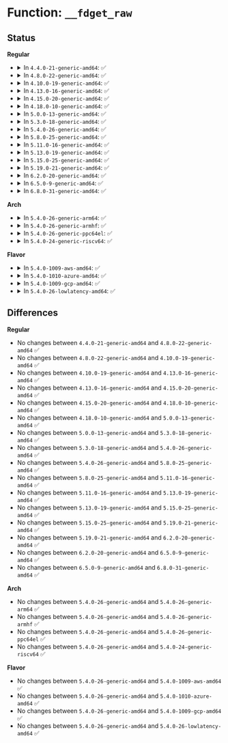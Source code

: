 # Function: <code>__fdget_raw</code>

## Status
<b>Regular</b>
<ul>
<li>
<details>
<summary>In <code>4.4.0-21-generic-amd64</code>: ✅</summary>

```c
long unsigned int __fdget_raw(unsigned int fd)
```

```json
{
  "name": "__fdget_raw",
  "collision_type": "Unique Global",
  "inline_type": "No",
  "funcs": [
    {
      "addr": 18446744071581117376,
      "name": "__fdget_raw",
      "external": true,
      "loc": "fs/file.c:767",
      "file": "fs/file.c",
      "inline": "seen, unknown",
      "caller_inline": [],
      "caller_func": [
        "fs/open.c:SyS_fchdir",
        "fs/stat.c:vfs_fstat",
        "fs/namei.c:path_init",
        "fs/fcntl.c:SyS_fcntl",
        "fs/statfs.c:fd_statfs"
      ]
    }
  ],
  "symbols": [
    {
      "addr": 18446744071581117376,
      "name": "__fdget_raw",
      "section": ".text",
      "bind": "STB_GLOBAL",
      "size": 18
    }
  ]
}
```
</details>
</li>
<li>
<details>
<summary>In <code>4.8.0-22-generic-amd64</code>: ✅</summary>

```c
long unsigned int __fdget_raw(unsigned int fd)
```

```json
{
  "name": "__fdget_raw",
  "collision_type": "Unique Global",
  "inline_type": "No",
  "funcs": [
    {
      "addr": 18446744071581283072,
      "name": "__fdget_raw",
      "external": true,
      "loc": "fs/file.c:768",
      "file": "fs/file.c",
      "inline": "seen, unknown",
      "caller_inline": [],
      "caller_func": [
        "fs/open.c:SyS_fchdir",
        "fs/stat.c:vfs_fstat",
        "fs/namei.c:path_init",
        "fs/fcntl.c:SyS_fcntl",
        "fs/statfs.c:fd_statfs"
      ]
    }
  ],
  "symbols": [
    {
      "addr": 18446744071581283072,
      "name": "__fdget_raw",
      "section": ".text",
      "bind": "STB_GLOBAL",
      "size": 18
    }
  ]
}
```
</details>
</li>
<li>
<details>
<summary>In <code>4.10.0-19-generic-amd64</code>: ✅</summary>

```c
long unsigned int __fdget_raw(unsigned int fd)
```

```json
{
  "name": "__fdget_raw",
  "collision_type": "Unique Global",
  "inline_type": "No",
  "funcs": [
    {
      "addr": 18446744071581361488,
      "name": "__fdget_raw",
      "external": true,
      "loc": "fs/file.c:768",
      "file": "fs/file.c",
      "inline": "seen, unknown",
      "caller_inline": [],
      "caller_func": [
        "fs/open.c:SyS_fchdir",
        "fs/stat.c:vfs_fstat",
        "fs/namei.c:path_init",
        "fs/fcntl.c:SyS_fcntl",
        "fs/statfs.c:fd_statfs"
      ]
    }
  ],
  "symbols": [
    {
      "addr": 18446744071581361488,
      "name": "__fdget_raw",
      "section": ".text",
      "bind": "STB_GLOBAL",
      "size": 18
    }
  ]
}
```
</details>
</li>
<li>
<details>
<summary>In <code>4.13.0-16-generic-amd64</code>: ✅</summary>

```c
long unsigned int __fdget_raw(unsigned int fd)
```

```json
{
  "name": "__fdget_raw",
  "collision_type": "Unique Global",
  "inline_type": "No",
  "funcs": [
    {
      "addr": 18446744071581416752,
      "name": "__fdget_raw",
      "external": true,
      "loc": "fs/file.c:754",
      "file": "fs/file.c",
      "inline": "seen, unknown",
      "caller_inline": [],
      "caller_func": [
        "fs/open.c:SyS_fchdir",
        "fs/stat.c:vfs_statx_fd",
        "fs/namei.c:path_init",
        "fs/fcntl.c:compat_SyS_fcntl",
        "fs/fcntl.c:SyS_fcntl",
        "fs/statfs.c:fd_statfs"
      ]
    }
  ],
  "symbols": [
    {
      "addr": 18446744071581416752,
      "name": "__fdget_raw",
      "section": ".text",
      "bind": "STB_GLOBAL",
      "size": 18
    }
  ]
}
```
</details>
</li>
<li>
<details>
<summary>In <code>4.15.0-20-generic-amd64</code>: ✅</summary>

```c
long unsigned int __fdget_raw(unsigned int fd)
```

```json
{
  "name": "__fdget_raw",
  "collision_type": "Unique Global",
  "inline_type": "No",
  "funcs": [
    {
      "addr": 18446744071581558272,
      "name": "__fdget_raw",
      "external": true,
      "loc": "fs/file.c:757",
      "file": "fs/file.c",
      "inline": "seen, unknown",
      "caller_inline": [],
      "caller_func": [
        "fs/open.c:SyS_fchdir",
        "fs/stat.c:vfs_statx_fd",
        "fs/namei.c:path_init",
        "fs/fcntl.c:compat_SyS_fcntl",
        "fs/fcntl.c:SyS_fcntl",
        "fs/statfs.c:fd_statfs"
      ]
    }
  ],
  "symbols": [
    {
      "addr": 18446744071581558272,
      "name": "__fdget_raw",
      "section": ".text",
      "bind": "STB_GLOBAL",
      "size": 18
    }
  ]
}
```
</details>
</li>
<li>
<details>
<summary>In <code>4.18.0-10-generic-amd64</code>: ✅</summary>

```c
long unsigned int __fdget_raw(unsigned int fd)
```

```json
{
  "name": "__fdget_raw",
  "collision_type": "Unique Global",
  "inline_type": "No",
  "funcs": [
    {
      "addr": 18446744071581714880,
      "name": "__fdget_raw",
      "external": true,
      "loc": "fs/file.c:753",
      "file": "fs/file.c",
      "inline": "seen, unknown",
      "caller_inline": [],
      "caller_func": [
        "fs/open.c:__ia32_sys_fchdir",
        "fs/open.c:__x64_sys_fchdir",
        "fs/stat.c:vfs_statx_fd",
        "fs/namei.c:path_init",
        "fs/fcntl.c:do_compat_fcntl64",
        "fs/fcntl.c:__ia32_sys_fcntl",
        "fs/fcntl.c:__x64_sys_fcntl",
        "fs/statfs.c:fd_statfs"
      ]
    }
  ],
  "symbols": [
    {
      "addr": 18446744071581714880,
      "name": "__fdget_raw",
      "section": ".text",
      "bind": "STB_GLOBAL",
      "size": 18
    }
  ]
}
```
</details>
</li>
<li>
<details>
<summary>In <code>5.0.0-13-generic-amd64</code>: ✅</summary>

```c
long unsigned int __fdget_raw(unsigned int fd)
```

```json
{
  "name": "__fdget_raw",
  "collision_type": "Unique Global",
  "inline_type": "No",
  "funcs": [
    {
      "addr": 18446744071581801600,
      "name": "__fdget_raw",
      "external": true,
      "loc": "fs/file.c:783",
      "file": "fs/file.c",
      "inline": "seen, unknown",
      "caller_inline": [],
      "caller_func": [
        "fs/open.c:__ia32_sys_fchdir",
        "fs/open.c:__x64_sys_fchdir",
        "fs/stat.c:vfs_statx_fd",
        "fs/namei.c:path_init",
        "fs/fcntl.c:do_compat_fcntl64",
        "fs/fcntl.c:__ia32_sys_fcntl",
        "fs/fcntl.c:__x64_sys_fcntl",
        "fs/statfs.c:fd_statfs"
      ]
    }
  ],
  "symbols": [
    {
      "addr": 18446744071581801600,
      "name": "__fdget_raw",
      "section": ".text",
      "bind": "STB_GLOBAL",
      "size": 18
    }
  ]
}
```
</details>
</li>
<li>
<details>
<summary>In <code>5.3.0-18-generic-amd64</code>: ✅</summary>

```c
long unsigned int __fdget_raw(unsigned int fd)
```

```json
{
  "name": "__fdget_raw",
  "collision_type": "Unique Global",
  "inline_type": "No",
  "funcs": [
    {
      "addr": 18446744071581920432,
      "name": "__fdget_raw",
      "external": true,
      "loc": "fs/file.c:789",
      "file": "fs/file.c",
      "inline": "seen, unknown",
      "caller_inline": [],
      "caller_func": [
        "fs/open.c:__ia32_sys_fchdir",
        "fs/open.c:__x64_sys_fchdir",
        "fs/stat.c:vfs_statx_fd",
        "fs/namei.c:path_init",
        "fs/fcntl.c:do_compat_fcntl64",
        "fs/fcntl.c:__ia32_sys_fcntl",
        "fs/fcntl.c:__x64_sys_fcntl",
        "fs/statfs.c:fd_statfs"
      ]
    }
  ],
  "symbols": [
    {
      "addr": 18446744071581920432,
      "name": "__fdget_raw",
      "section": ".text",
      "bind": "STB_GLOBAL",
      "size": 18
    }
  ]
}
```
</details>
</li>
<li>
<details>
<summary>In <code>5.4.0-26-generic-amd64</code>: ✅</summary>

```c
long unsigned int __fdget_raw(unsigned int fd)
```

```json
{
  "name": "__fdget_raw",
  "collision_type": "Unique Global",
  "inline_type": "No",
  "funcs": [
    {
      "addr": 18446744071581992816,
      "name": "__fdget_raw",
      "external": true,
      "loc": "fs/file.c:789",
      "file": "fs/file.c",
      "inline": "seen, unknown",
      "caller_inline": [],
      "caller_func": [
        "fs/open.c:__ia32_sys_fchdir",
        "fs/open.c:__x64_sys_fchdir",
        "fs/stat.c:vfs_statx_fd",
        "fs/namei.c:path_init",
        "fs/fcntl.c:do_compat_fcntl64",
        "fs/fcntl.c:__ia32_sys_fcntl",
        "fs/fcntl.c:__x64_sys_fcntl",
        "fs/statfs.c:fd_statfs"
      ]
    }
  ],
  "symbols": [
    {
      "addr": 18446744071581992816,
      "name": "__fdget_raw",
      "section": ".text",
      "bind": "STB_GLOBAL",
      "size": 18
    }
  ]
}
```
</details>
</li>
<li>
<details>
<summary>In <code>5.8.0-25-generic-amd64</code>: ✅</summary>

```c
long unsigned int __fdget_raw(unsigned int fd)
```

```json
{
  "name": "__fdget_raw",
  "collision_type": "Unique Global",
  "inline_type": "No",
  "funcs": [
    {
      "addr": 18446744071582226832,
      "name": "__fdget_raw",
      "external": true,
      "loc": "fs/file.c:814",
      "file": "fs/file.c",
      "inline": "seen, unknown",
      "caller_inline": [],
      "caller_func": [
        "fs/open.c:__ia32_sys_fchdir",
        "fs/open.c:__x64_sys_fchdir",
        "fs/stat.c:vfs_statx_fd",
        "fs/namei.c:path_init",
        "fs/fcntl.c:do_compat_fcntl64",
        "fs/fcntl.c:__ia32_sys_fcntl",
        "fs/fcntl.c:__x64_sys_fcntl",
        "fs/statfs.c:fd_statfs"
      ]
    }
  ],
  "symbols": [
    {
      "addr": 18446744071582226832,
      "name": "__fdget_raw",
      "section": ".text",
      "bind": "STB_GLOBAL",
      "size": 18
    }
  ]
}
```
</details>
</li>
<li>
<details>
<summary>In <code>5.11.0-16-generic-amd64</code>: ✅</summary>

```c
long unsigned int __fdget_raw(unsigned int fd)
```

```json
{
  "name": "__fdget_raw",
  "collision_type": "Unique Global",
  "inline_type": "No",
  "funcs": [
    {
      "addr": 18446744071582275264,
      "name": "__fdget_raw",
      "external": true,
      "loc": "fs/file.c:950",
      "file": "fs/file.c",
      "inline": "seen, unknown",
      "caller_inline": [],
      "caller_func": [
        "fs/open.c:__ia32_sys_fchdir",
        "fs/open.c:__x64_sys_fchdir",
        "fs/stat.c:vfs_fstat",
        "fs/namei.c:path_init",
        "fs/fcntl.c:do_compat_fcntl64",
        "fs/fcntl.c:__ia32_sys_fcntl",
        "fs/fcntl.c:__x64_sys_fcntl",
        "fs/statfs.c:fd_statfs"
      ]
    }
  ],
  "symbols": [
    {
      "addr": 18446744071582275264,
      "name": "__fdget_raw",
      "section": ".text",
      "bind": "STB_GLOBAL",
      "size": 18
    }
  ]
}
```
</details>
</li>
<li>
<details>
<summary>In <code>5.13.0-19-generic-amd64</code>: ✅</summary>

```c
long unsigned int __fdget_raw(unsigned int fd)
```

```json
{
  "name": "__fdget_raw",
  "collision_type": "Unique Global",
  "inline_type": "No",
  "funcs": [
    {
      "addr": 18446744071582300768,
      "name": "__fdget_raw",
      "external": true,
      "loc": "fs/file.c:962",
      "file": "fs/file.c",
      "inline": "seen, unknown",
      "caller_inline": [],
      "caller_func": [
        "fs/open.c:__ia32_sys_fchdir",
        "fs/open.c:__x64_sys_fchdir",
        "fs/stat.c:vfs_fstat",
        "fs/namei.c:path_init",
        "fs/fcntl.c:do_compat_fcntl64",
        "fs/fcntl.c:__ia32_sys_fcntl",
        "fs/fcntl.c:__x64_sys_fcntl",
        "fs/statfs.c:fd_statfs",
        "security/landlock/syscalls.c:get_path_from_fd"
      ]
    }
  ],
  "symbols": [
    {
      "addr": 18446744071582300768,
      "name": "__fdget_raw",
      "section": ".text",
      "bind": "STB_GLOBAL",
      "size": 18
    }
  ]
}
```
</details>
</li>
<li>
<details>
<summary>In <code>5.15.0-25-generic-amd64</code>: ✅</summary>

```c
long unsigned int __fdget_raw(unsigned int fd)
```

```json
{
  "name": "__fdget_raw",
  "collision_type": "Unique Global",
  "inline_type": "No",
  "funcs": [
    {
      "addr": 18446744071582619808,
      "name": "__fdget_raw",
      "external": true,
      "loc": "fs/file.c:1022",
      "file": "fs/file.c",
      "inline": "seen, unknown",
      "caller_inline": [],
      "caller_func": [
        "fs/open.c:__ia32_sys_fchdir",
        "fs/open.c:__x64_sys_fchdir",
        "fs/stat.c:vfs_fstat",
        "fs/namei.c:path_init",
        "fs/fcntl.c:do_compat_fcntl64",
        "fs/fcntl.c:__ia32_sys_fcntl",
        "fs/fcntl.c:__x64_sys_fcntl",
        "fs/statfs.c:fd_statfs",
        "fs/quota/quota.c:__ia32_sys_quotactl_fd",
        "fs/quota/quota.c:__x64_sys_quotactl_fd",
        "security/landlock/syscalls.c:get_path_from_fd"
      ]
    }
  ],
  "symbols": [
    {
      "addr": 18446744071582619808,
      "name": "__fdget_raw",
      "section": ".text",
      "bind": "STB_GLOBAL",
      "size": 18
    }
  ]
}
```
</details>
</li>
<li>
<details>
<summary>In <code>5.19.0-21-generic-amd64</code>: ✅</summary>

```c
long unsigned int __fdget_raw(unsigned int fd)
```

```json
{
  "name": "__fdget_raw",
  "collision_type": "Unique Global",
  "inline_type": "No",
  "funcs": [
    {
      "addr": 18446744071583154800,
      "name": "__fdget_raw",
      "external": true,
      "loc": "fs/file.c:1024",
      "file": "fs/file.c",
      "inline": "seen, unknown",
      "caller_inline": [],
      "caller_func": [
        "fs/open.c:__ia32_sys_fchdir",
        "fs/open.c:__x64_sys_fchdir",
        "fs/stat.c:vfs_fstat",
        "fs/namei.c:path_init",
        "fs/fcntl.c:do_compat_fcntl64",
        "fs/fcntl.c:__ia32_sys_fcntl",
        "fs/fcntl.c:__x64_sys_fcntl",
        "fs/statfs.c:fd_statfs",
        "fs/quota/quota.c:__ia32_sys_quotactl_fd",
        "fs/quota/quota.c:__x64_sys_quotactl_fd",
        "security/landlock/syscalls.c:get_path_from_fd"
      ]
    }
  ],
  "symbols": [
    {
      "addr": 18446744071583154800,
      "name": "__fdget_raw",
      "section": ".text",
      "bind": "STB_GLOBAL",
      "size": 26
    }
  ]
}
```
</details>
</li>
<li>
<details>
<summary>In <code>6.2.0-20-generic-amd64</code>: ✅</summary>

```c
long unsigned int __fdget_raw(unsigned int fd)
```

```json
{
  "name": "__fdget_raw",
  "collision_type": "Unique Global",
  "inline_type": "No",
  "funcs": [
    {
      "addr": 18446744071583728448,
      "name": "__fdget_raw",
      "external": true,
      "loc": "fs/file.c:1034",
      "file": "fs/file.c",
      "inline": "seen, unknown",
      "caller_inline": [],
      "caller_func": [
        "fs/open.c:__ia32_sys_fchdir",
        "fs/open.c:__x64_sys_fchdir",
        "fs/stat.c:vfs_fstat",
        "fs/namei.c:path_init",
        "fs/fcntl.c:do_compat_fcntl64",
        "fs/fcntl.c:__ia32_sys_fcntl",
        "fs/fcntl.c:__x64_sys_fcntl",
        "fs/statfs.c:fd_statfs",
        "fs/quota/quota.c:__ia32_sys_quotactl_fd",
        "fs/quota/quota.c:__x64_sys_quotactl_fd",
        "security/landlock/syscalls.c:get_path_from_fd"
      ]
    }
  ],
  "symbols": [
    {
      "addr": 18446744071583728448,
      "name": "__fdget_raw",
      "section": ".text",
      "bind": "STB_GLOBAL",
      "size": 26
    }
  ]
}
```
</details>
</li>
<li>
<details>
<summary>In <code>6.5.0-9-generic-amd64</code>: ✅</summary>

```c
long unsigned int __fdget_raw(unsigned int fd)
```

```json
{
  "name": "__fdget_raw",
  "collision_type": "Unique Global",
  "inline_type": "No",
  "funcs": [
    {
      "addr": 18446744071583945504,
      "name": "__fdget_raw",
      "external": true,
      "loc": "fs/file.c:1035",
      "file": "fs/file.c",
      "inline": "seen, unknown",
      "caller_inline": [],
      "caller_func": [
        "kernel/cgroup/cgroup.c:cgroup_v1v2_get_from_fd",
        "kernel/bpf/bpf_inode_storage.c:bpf_fd_inode_storage_delete_elem",
        "kernel/bpf/bpf_inode_storage.c:bpf_fd_inode_storage_update_elem",
        "kernel/bpf/bpf_inode_storage.c:bpf_fd_inode_storage_lookup_elem",
        "fs/open.c:__ia32_sys_fchdir",
        "fs/open.c:__x64_sys_fchdir",
        "fs/stat.c:vfs_fstat",
        "fs/namei.c:path_init",
        "fs/fcntl.c:do_compat_fcntl64",
        "fs/fcntl.c:__ia32_sys_fcntl",
        "fs/fcntl.c:__x64_sys_fcntl",
        "fs/statfs.c:fd_statfs",
        "fs/quota/quota.c:__ia32_sys_quotactl_fd",
        "fs/quota/quota.c:__x64_sys_quotactl_fd",
        "security/landlock/syscalls.c:get_path_from_fd"
      ]
    }
  ],
  "symbols": [
    {
      "addr": 18446744071583945504,
      "name": "__fdget_raw",
      "section": ".text",
      "bind": "STB_GLOBAL",
      "size": 26
    }
  ]
}
```
</details>
</li>
<li>
<details>
<summary>In <code>6.8.0-31-generic-amd64</code>: ✅</summary>

```c
long unsigned int __fdget_raw(unsigned int fd)
```

```json
{
  "name": "__fdget_raw",
  "collision_type": "Unique Global",
  "inline_type": "No",
  "funcs": [
    {
      "addr": 18446744071584152736,
      "name": "__fdget_raw",
      "external": true,
      "loc": "fs/file.c:1164",
      "file": "fs/file.c",
      "inline": "seen, unknown",
      "caller_inline": [],
      "caller_func": [
        "kernel/cgroup/cgroup.c:cgroup_v1v2_get_from_fd",
        "kernel/bpf/bpf_inode_storage.c:bpf_fd_inode_storage_delete_elem",
        "kernel/bpf/bpf_inode_storage.c:bpf_fd_inode_storage_update_elem",
        "kernel/bpf/bpf_inode_storage.c:bpf_fd_inode_storage_lookup_elem",
        "fs/open.c:__ia32_sys_fchdir",
        "fs/open.c:__x64_sys_fchdir",
        "fs/stat.c:vfs_fstat",
        "fs/namei.c:path_init",
        "fs/fcntl.c:do_compat_fcntl64",
        "fs/fcntl.c:__ia32_sys_fcntl",
        "fs/fcntl.c:__x64_sys_fcntl",
        "fs/statfs.c:fd_statfs",
        "fs/quota/quota.c:__ia32_sys_quotactl_fd",
        "fs/quota/quota.c:__x64_sys_quotactl_fd",
        "security/landlock/syscalls.c:add_rule_path_beneath"
      ]
    }
  ],
  "symbols": [
    {
      "addr": 18446744071584152736,
      "name": "__fdget_raw",
      "section": ".text",
      "bind": "STB_GLOBAL",
      "size": 202
    }
  ]
}
```
</details>
</li>
</ul>
<b>Arch</b>
<ul>
<li>
<details>
<summary>In <code>5.4.0-26-generic-arm64</code>: ✅</summary>

```c
long unsigned int __fdget_raw(unsigned int fd)
```

```json
{
  "name": "__fdget_raw",
  "collision_type": "Unique Global",
  "inline_type": "No",
  "funcs": [
    {
      "addr": 18446603336493507968,
      "name": "__fdget_raw",
      "external": true,
      "loc": "fs/file.c:789",
      "file": "fs/file.c",
      "inline": "seen, unknown",
      "caller_inline": [],
      "caller_func": [
        "fs/open.c:__arm64_sys_fchdir",
        "fs/stat.c:vfs_statx_fd",
        "fs/namei.c:path_init",
        "fs/fcntl.c:do_compat_fcntl64",
        "fs/fcntl.c:__arm64_sys_fcntl",
        "fs/statfs.c:fd_statfs"
      ]
    }
  ],
  "symbols": [
    {
      "addr": 18446603336493507968,
      "name": "__fdget_raw",
      "section": ".text",
      "bind": "STB_GLOBAL",
      "size": 48
    }
  ]
}
```
</details>
</li>
<li>
<details>
<summary>In <code>5.4.0-26-generic-armhf</code>: ✅</summary>

```c
long unsigned int __fdget_raw(unsigned int fd)
```

```json
{
  "name": "__fdget_raw",
  "collision_type": "Unique Global",
  "inline_type": "No",
  "funcs": [
    {
      "addr": 3227064528,
      "name": "__fdget_raw",
      "external": true,
      "loc": "fs/file.c:789",
      "file": "fs/file.c",
      "inline": "seen, unknown",
      "caller_inline": [],
      "caller_func": [
        "fs/open.c:__se_sys_fchdir",
        "fs/stat.c:vfs_statx_fd",
        "fs/namei.c:path_init",
        "fs/fcntl.c:__se_sys_fcntl64",
        "fs/fcntl.c:__se_sys_fcntl",
        "fs/statfs.c:fd_statfs"
      ]
    }
  ],
  "symbols": [
    {
      "addr": 3227064528,
      "name": "__fdget_raw",
      "section": ".text",
      "bind": "STB_GLOBAL",
      "size": 32
    }
  ]
}
```
</details>
</li>
<li>
<details>
<summary>In <code>5.4.0-26-generic-ppc64el</code>: ✅</summary>

```c
long unsigned int __fdget_raw(unsigned int fd)
```

```json
{
  "name": "__fdget_raw",
  "collision_type": "Unique Global",
  "inline_type": "No",
  "funcs": [
    {
      "addr": 13835058055287071760,
      "name": "__fdget_raw",
      "external": true,
      "loc": "fs/file.c:789",
      "file": "fs/file.c",
      "inline": "seen, unknown",
      "caller_inline": [],
      "caller_func": [
        "fs/open.c:__se_sys_fchdir",
        "fs/stat.c:vfs_statx_fd",
        "fs/namei.c:path_init",
        "fs/fcntl.c:do_compat_fcntl64",
        "fs/fcntl.c:__se_sys_fcntl",
        "fs/statfs.c:fd_statfs"
      ]
    }
  ],
  "symbols": [
    {
      "addr": 13835058055287071760,
      "name": "__fdget_raw",
      "section": ".text",
      "bind": "STB_GLOBAL",
      "size": 24
    }
  ]
}
```
</details>
</li>
<li>
<details>
<summary>In <code>5.4.0-24-generic-riscv64</code>: ✅</summary>

```c
long unsigned int __fdget_raw(unsigned int fd)
```

```json
{
  "name": "__fdget_raw",
  "collision_type": "Unique Global",
  "inline_type": "No",
  "funcs": [
    {
      "addr": 18446743936273180112,
      "name": "__fdget_raw",
      "external": true,
      "loc": "fs/file.c:789",
      "file": "fs/file.c",
      "inline": "seen, unknown",
      "caller_inline": [],
      "caller_func": [
        "fs/open.c:__se_sys_fchdir",
        "fs/stat.c:vfs_statx_fd",
        "fs/namei.c:path_init",
        "fs/fcntl.c:__se_sys_fcntl",
        "fs/statfs.c:fd_statfs"
      ]
    }
  ],
  "symbols": [
    {
      "addr": 18446743936273180112,
      "name": "__fdget_raw",
      "section": ".text",
      "bind": "STB_GLOBAL",
      "size": 44
    }
  ]
}
```
</details>
</li>
</ul>
<b>Flavor</b>
<ul>
<li>
<details>
<summary>In <code>5.4.0-1009-aws-amd64</code>: ✅</summary>

```c
long unsigned int __fdget_raw(unsigned int fd)
```

```json
{
  "name": "__fdget_raw",
  "collision_type": "Unique Global",
  "inline_type": "No",
  "funcs": [
    {
      "addr": 18446744071581961552,
      "name": "__fdget_raw",
      "external": true,
      "loc": "fs/file.c:789",
      "file": "fs/file.c",
      "inline": "seen, unknown",
      "caller_inline": [],
      "caller_func": [
        "fs/open.c:__ia32_sys_fchdir",
        "fs/open.c:__x64_sys_fchdir",
        "fs/stat.c:vfs_statx_fd",
        "fs/namei.c:path_init",
        "fs/fcntl.c:do_compat_fcntl64",
        "fs/fcntl.c:__ia32_sys_fcntl",
        "fs/fcntl.c:__x64_sys_fcntl",
        "fs/statfs.c:fd_statfs"
      ]
    }
  ],
  "symbols": [
    {
      "addr": 18446744071581961552,
      "name": "__fdget_raw",
      "section": ".text",
      "bind": "STB_GLOBAL",
      "size": 18
    }
  ]
}
```
</details>
</li>
<li>
<details>
<summary>In <code>5.4.0-1010-azure-amd64</code>: ✅</summary>

```c
long unsigned int __fdget_raw(unsigned int fd)
```

```json
{
  "name": "__fdget_raw",
  "collision_type": "Unique Global",
  "inline_type": "No",
  "funcs": [
    {
      "addr": 18446744071581899120,
      "name": "__fdget_raw",
      "external": true,
      "loc": "fs/file.c:789",
      "file": "fs/file.c",
      "inline": "seen, unknown",
      "caller_inline": [],
      "caller_func": [
        "fs/open.c:__ia32_sys_fchdir",
        "fs/open.c:__x64_sys_fchdir",
        "fs/stat.c:vfs_statx_fd",
        "fs/namei.c:path_init",
        "fs/fcntl.c:do_compat_fcntl64",
        "fs/fcntl.c:__ia32_sys_fcntl",
        "fs/fcntl.c:__x64_sys_fcntl",
        "fs/statfs.c:fd_statfs"
      ]
    }
  ],
  "symbols": [
    {
      "addr": 18446744071581899120,
      "name": "__fdget_raw",
      "section": ".text",
      "bind": "STB_GLOBAL",
      "size": 18
    }
  ]
}
```
</details>
</li>
<li>
<details>
<summary>In <code>5.4.0-1009-gcp-amd64</code>: ✅</summary>

```c
long unsigned int __fdget_raw(unsigned int fd)
```

```json
{
  "name": "__fdget_raw",
  "collision_type": "Unique Global",
  "inline_type": "No",
  "funcs": [
    {
      "addr": 18446744071581952864,
      "name": "__fdget_raw",
      "external": true,
      "loc": "fs/file.c:789",
      "file": "fs/file.c",
      "inline": "seen, unknown",
      "caller_inline": [],
      "caller_func": [
        "fs/open.c:__ia32_sys_fchdir",
        "fs/open.c:__x64_sys_fchdir",
        "fs/stat.c:vfs_statx_fd",
        "fs/namei.c:path_init",
        "fs/fcntl.c:do_compat_fcntl64",
        "fs/fcntl.c:__ia32_sys_fcntl",
        "fs/fcntl.c:__x64_sys_fcntl",
        "fs/statfs.c:fd_statfs"
      ]
    }
  ],
  "symbols": [
    {
      "addr": 18446744071581952864,
      "name": "__fdget_raw",
      "section": ".text",
      "bind": "STB_GLOBAL",
      "size": 18
    }
  ]
}
```
</details>
</li>
<li>
<details>
<summary>In <code>5.4.0-26-lowlatency-amd64</code>: ✅</summary>

```c
long unsigned int __fdget_raw(unsigned int fd)
```

```json
{
  "name": "__fdget_raw",
  "collision_type": "Unique Global",
  "inline_type": "No",
  "funcs": [
    {
      "addr": 18446744071582023088,
      "name": "__fdget_raw",
      "external": true,
      "loc": "fs/file.c:789",
      "file": "fs/file.c",
      "inline": "seen, unknown",
      "caller_inline": [],
      "caller_func": [
        "fs/open.c:__ia32_sys_fchdir",
        "fs/open.c:__x64_sys_fchdir",
        "fs/stat.c:vfs_statx_fd",
        "fs/namei.c:path_init",
        "fs/fcntl.c:do_compat_fcntl64",
        "fs/fcntl.c:__ia32_sys_fcntl",
        "fs/fcntl.c:__x64_sys_fcntl",
        "fs/statfs.c:fd_statfs"
      ]
    }
  ],
  "symbols": [
    {
      "addr": 18446744071582023088,
      "name": "__fdget_raw",
      "section": ".text",
      "bind": "STB_GLOBAL",
      "size": 18
    }
  ]
}
```
</details>
</li>
</ul>

## Differences
<b>Regular</b>
<ul>
<li>
No changes between <code>4.4.0-21-generic-amd64</code> and <code>4.8.0-22-generic-amd64</code> ✅
</li>
<li>
No changes between <code>4.8.0-22-generic-amd64</code> and <code>4.10.0-19-generic-amd64</code> ✅
</li>
<li>
No changes between <code>4.10.0-19-generic-amd64</code> and <code>4.13.0-16-generic-amd64</code> ✅
</li>
<li>
No changes between <code>4.13.0-16-generic-amd64</code> and <code>4.15.0-20-generic-amd64</code> ✅
</li>
<li>
No changes between <code>4.15.0-20-generic-amd64</code> and <code>4.18.0-10-generic-amd64</code> ✅
</li>
<li>
No changes between <code>4.18.0-10-generic-amd64</code> and <code>5.0.0-13-generic-amd64</code> ✅
</li>
<li>
No changes between <code>5.0.0-13-generic-amd64</code> and <code>5.3.0-18-generic-amd64</code> ✅
</li>
<li>
No changes between <code>5.3.0-18-generic-amd64</code> and <code>5.4.0-26-generic-amd64</code> ✅
</li>
<li>
No changes between <code>5.4.0-26-generic-amd64</code> and <code>5.8.0-25-generic-amd64</code> ✅
</li>
<li>
No changes between <code>5.8.0-25-generic-amd64</code> and <code>5.11.0-16-generic-amd64</code> ✅
</li>
<li>
No changes between <code>5.11.0-16-generic-amd64</code> and <code>5.13.0-19-generic-amd64</code> ✅
</li>
<li>
No changes between <code>5.13.0-19-generic-amd64</code> and <code>5.15.0-25-generic-amd64</code> ✅
</li>
<li>
No changes between <code>5.15.0-25-generic-amd64</code> and <code>5.19.0-21-generic-amd64</code> ✅
</li>
<li>
No changes between <code>5.19.0-21-generic-amd64</code> and <code>6.2.0-20-generic-amd64</code> ✅
</li>
<li>
No changes between <code>6.2.0-20-generic-amd64</code> and <code>6.5.0-9-generic-amd64</code> ✅
</li>
<li>
No changes between <code>6.5.0-9-generic-amd64</code> and <code>6.8.0-31-generic-amd64</code> ✅
</li>
</ul>
<b>Arch</b>
<ul>
<li>
No changes between <code>5.4.0-26-generic-amd64</code> and <code>5.4.0-26-generic-arm64</code> ✅
</li>
<li>
No changes between <code>5.4.0-26-generic-amd64</code> and <code>5.4.0-26-generic-armhf</code> ✅
</li>
<li>
No changes between <code>5.4.0-26-generic-amd64</code> and <code>5.4.0-26-generic-ppc64el</code> ✅
</li>
<li>
No changes between <code>5.4.0-26-generic-amd64</code> and <code>5.4.0-24-generic-riscv64</code> ✅
</li>
</ul>
<b>Flavor</b>
<ul>
<li>
No changes between <code>5.4.0-26-generic-amd64</code> and <code>5.4.0-1009-aws-amd64</code> ✅
</li>
<li>
No changes between <code>5.4.0-26-generic-amd64</code> and <code>5.4.0-1010-azure-amd64</code> ✅
</li>
<li>
No changes between <code>5.4.0-26-generic-amd64</code> and <code>5.4.0-1009-gcp-amd64</code> ✅
</li>
<li>
No changes between <code>5.4.0-26-generic-amd64</code> and <code>5.4.0-26-lowlatency-amd64</code> ✅
</li>
</ul>
